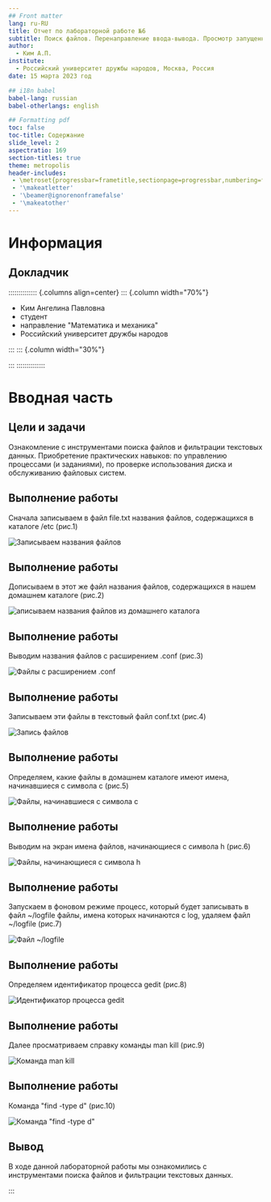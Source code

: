 ```yaml
---
## Front matter
lang: ru-RU
title: Отчет по лабораторной работе №6
subtitle: Поиск файлов. Перенаправление ввода-вывода. Просмотр запущенных процессов
author:
  - Ким А.П.
institute:
  - Российский университет дружбы народов, Москва, Россия
date: 15 марта 2023 год

## i18n babel
babel-lang: russian
babel-otherlangs: english

## Formatting pdf
toc: false
toc-title: Содержание
slide_level: 2
aspectratio: 169
section-titles: true
theme: metropolis
header-includes:
 - \metroset{progressbar=frametitle,sectionpage=progressbar,numbering=fraction}
 - '\makeatletter'
 - '\beamer@ignorenonframefalse'
 - '\makeatother'
---
```


# Информация

## Докладчик

:::::::::::::: {.columns align=center}
::: {.column width="70%"}

  * Ким Ангелина Павловна
  * студент
  * направление "Математика и механика"
  * Российский университет дружбы народов


:::
::: {.column width="30%"}


:::
::::::::::::::

# Вводная часть

## Цели и задачи

Ознакомление с инструментами поиска файлов и фильтрации текстовых данных. Приобретение практических навыков: по управлению процессами (и заданиями), по проверке использования диска и обслуживанию файловых систем.

## Выполнение работы 

Сначала записываем в файл file.txt названия файлов, содержащихся в каталоге /etc (рис.1)

![Записываем названия файлов](./image/1.jpg)

## Выполнение работы 

Дописываем в этот же файл названия файлов, содержащихся в нашем домашнем каталоге (рис.2)

![аписываем названия файлов из домашнего каталога](./image/2.jpg)

## Выполнение работы 

Выводим названия файлов с расширением .conf (рис.3)

![Файлы с расширением .conf](./image/3.jpg)

## Выполнение работы 

Записываем эти файлы в текстовый файл conf.txt (рис.4)

![Запись файлов](./image/4.jpg)

## Выполнение работы 

Определяем, какие файлы в домашнем каталоге имеют имена, начинавшиеся с символа с (рис.5)

![Файлы, начинавшиеся с символа с](./image/5.jpg)

## Выполнение работы 

Выводим на экран имена файлов, начинающиеся с символа h (рис.6)

![Файлы, начинающиеся с символа h](./image/16.jpg)

## Выполнение работы 

Запускаем в фоновом режиме процесс, который будет записывать в файл ~/logfile файлы, имена которых начинаются с log, удаляем файл ~/logfile (рис.7)

![Файл ~/logfile](./image/7.jpg)

## Выполнение работы 

Определяем идентификатор процесса gedit (рис.8)

![Идентификатор процесса gedit](./image/8.jpg)

## Выполнение работы 

Далее просматриваем справку команды man kill (рис.9)

![Команда man kill](./image/10.jpg)

## Выполнение работы 

Команда "find -type d" (рис.10)

![Команда "find -type d"](./image/15.jpg)

## Вывод

В ходе данной лабораторной работы мы ознакомились с инструментами поиска файлов и фильтрации текстовых данных.


:::

